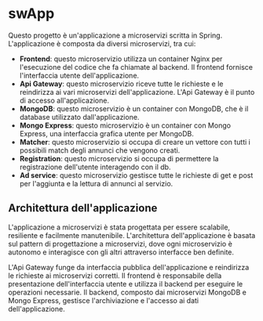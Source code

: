 # swApp

Questo progetto è un'applicazione a microservizi scritta in Spring. L'applicazione è composta da diversi microservizi, tra cui:

- **Frontend**: questo microservizio utilizza un container Nginx per l'esecuzione del codice che fa chiamate al backend. Il frontend fornisce l'interfaccia utente dell'applicazione.
- **Api Gateway**: questo microservizio riceve tutte le richieste e le reindirizza ai vari microservizi dell'applicazione. L'Api Gateway è il punto di accesso all'applicazione.
- **MongoDB**: questo microservizio è un container con MongoDB, che è il database utilizzato dall'applicazione.
- **Mongo Express**: questo microservizio è un container con Mongo Express, una interfaccia grafica utente per MongoDB.
- **Matcher**: questo microservizio si occupa di creare un vettore con tutti i possibili match degli annunci che vengono creati.
- **Registration**: questo microservizio si occupa di permettere la registrazione dell'utente interagendo con il db.
- **Ad service**: questo microservizio gestisce tutte le richieste di get e post per l'aggiunta e la lettura di annunci al servizio.

## Architettura dell'applicazione

L'applicazione a microservizi è stata progettata per essere scalabile, resiliente e facilmente manutenibile. L'architettura dell'applicazione è basata sul pattern di progettazione a microservizi, dove ogni microservizio è autonomo e interagisce con gli altri attraverso interfacce ben definite.

L'Api Gateway funge da interfaccia pubblica dell'applicazione e reindirizza le richieste ai microservizi corretti. Il frontend è responsabile della presentazione dell'interfaccia utente e utilizza il backend per eseguire le operazioni necessarie. Il backend, composto dai microservizi MongoDB e Mongo Express, gestisce l'archiviazione e l'accesso ai dati dell'applicazione.

